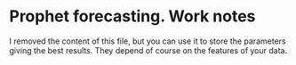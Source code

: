 # Prophet forecasting. Work notes

I removed the content of this file, but you can use it to store the parameters giving the best results. They depend of course on the features of your data.